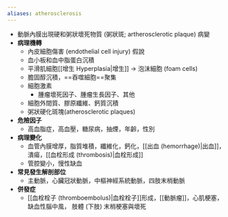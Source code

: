 ```yaml
---
aliases: atherosclerosis
---
```

- 動脈內膜出現硬和粥狀壞死物質 (粥狀斑; artherosclerotic plaque) 病變 
- **病理機轉** 
	- 內皮細胞傷害 (endothelial cell injury) 假說 
	- 血小板和血中脂蛋白沉積 
	- 平滑肌細胞[[增生 Hyperplasia|增生]] $\rightarrow$ 泡沫細胞 (foam cells) 
	- 膽固醇沉積，==吞噬細胞==聚集 
	- 細胞激素 
		- 腫瘤壞死因子、腫瘤生長因子、其他 
	- 細胞外間質、膠原纖維、鈣質沉積
	- 粥狀硬化斑塊(atherosclerotic plaques)
- **危險因子** 
	- 高血脂症，高血壓，糖尿病，抽煙，年齡，性別 
- **病理變化** 
	- 血管內膜增厚，脂質堆積，纖維化，鈣化，[[出血 (hemorrhage)|出血]]，潰瘍，[[血栓形成 (thrombosis)|血栓形成]] 
	- 管腔變小，慢性缺血 
- **常見發生解剖部位** 
	- 主動脈，心臟冠狀動脈，中樞神經系統動脈，四肢末梢動脈 
- **併發症** 
	- [[血栓栓子 (thromboembolus)|血栓栓子]]形成，[[動脈瘤]]，心肌梗塞，缺血性腦中風， 肢體 (下肢) 末梢梗塞與壞死